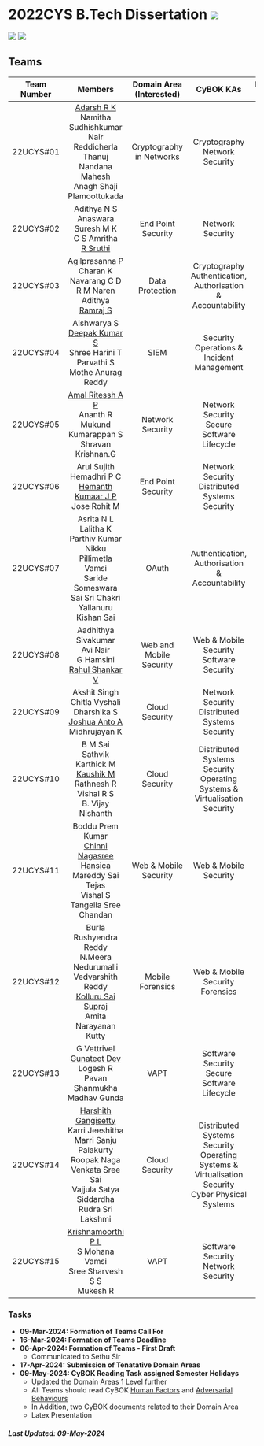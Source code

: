 # 2022CYS B.Tech Dissertation ![](https://img.shields.io/badge/-To_be_Started-orange)
![](https://img.shields.io/badge/Batch-22UCYS-green) ![](https://img.shields.io/badge/Domain-Security-blue) 

## Teams

|  Team Number |           Members        | Domain Area (Interested) | CyBOK KAs |  Presentation Dates | 
|:------------:|:------------------------:|:-----------:|:---------:|:-------------------:|
|   22UCYS#01  |  [Adarsh R K]() <br/> Namitha Sudhishkumar Nair <br/> Reddicherla Thanuj <br/> Nandana Mahesh <br/> Anagh Shaji Plamoottukada | Cryptography in Networks |  Cryptography <br/> Network Security  | Sem 5 - Day 1 |
|   22UCYS#02  |  Adithya N S <br/> Anaswara Suresh M K <br/> C S Amritha <br/> [R Sruthi]() |  End Point Security |   Network Security  <br/>   | Sem 5 - Day 1 |
|   22UCYS#03  |  Agilprasanna P <br/> Charan K <br/> Navarang C D <br/> R M Naren Adithya <br/> [Ramraj S]() | Data Protection |  Cryptography <br/> Authentication, Authorisation & Accountability  | Sem 5 - Day 1 |
|   22UCYS#04  |  Aishwarya S <br/> [Deepak Kumar S]() <br/> Shree Harini T <br/> Parvathi S <br/> Mothe Anurag Reddy | SIEM |  Security Operations & Incident Management <br/> | Sem 5 - Day 2 |
|   22UCYS#05  |  [Amal Ritessh A P]() <br/> Ananth R <br/> Mukund Kumarappan S <br/> Shravan Krishnan.G | Network Security |   Network Security <br/> Secure Software Lifecycle  | Sem 5 - Day 2 |
|   22UCYS#06  |  Arul Sujith <br/> Hemadhri P C <br/>  [Hemanth Kumaar J P]() <br/> Jose Rohit M  | End Point Security | Network Security <br/> Distributed Systems Security  | Sem 5 - Day 2 |
|   22UCYS#07  |  Asrita N L <br/> Lalitha K <br/> Parthiv Kumar Nikku <br/> Pillimetla Vamsi <br> Saride Someswara Sai Sri Chakri <br/> Yallanuru Kishan Sai | OAuth |  Authentication, Authorisation & Accountability  <br/>  | Sem 5 - Day 3 |
|   22UCYS#08  |  Aadhithya Sivakumar <br/> Avi Nair <br/> G Hamsini <br/> [Rahul Shankar V]() | Web and Mobile Security |  Web & Mobile Security <br/> Software Security  | Sem 5 - Day 3 |
|   22UCYS#09  |  Akshit Singh <br/> Chitla Vyshali <br/> Dharshika S <br/> [Joshua Anto A]() <br/> Midhrujayan K | Cloud Security |   Network Security <br/> Distributed Systems Security   | Sem 5 - Day 3 |
|   22UCYS#10  |  B M Sai Sathvik <br/> Karthick M <br/> [Kaushik M]() <br/> Rathnesh R <br/> Vishal R S <br/> B. Vijay Nishanth | Cloud Security | Distributed Systems Security <br/> Operating Systems & Virtualisation Security  | Sem 5 - Day 4 |
|   22UCYS#11  |  Boddu Prem Kumar <br/> [Chinni Nagasree Hansica]() <br/> Mareddy Sai Tejas <br/> Vishal S <br/> Tangella Sree Chandan | Web & Mobile Security |  Web & Mobile Security   <br/>  | Sem 5 - Day 4 |
|   22UCYS#12  |  Burla Rushyendra Reddy <br/> N.Meera <br/> Nedurumalli Vedvarshith Reddy <br/> [Kolluru Sai Supraj]() <br/> Amita Narayanan Kutty | Mobile Forensics | Web & Mobile Security <br/> Forensics    | Sem 5 - Day 4 |
|   22UCYS#13  |  G Vettrivel <br/> [Gunateet Dev]() <br/> Logesh R <br/>  Pavan Shanmukha Madhav Gunda  | VAPT |  Software Security <br/> Secure Software Lifecycle   | Sem 5 - Day 5 | 
|   22UCYS#14  |  [Harshith Gangisetty]() <br/> Karri Jeeshitha <br/> Marri Sanju <br/> Palakurty Roopak Naga Venkata Sree Sai <br/> Vajjula Satya Siddardha <br/>  Rudra Sri Lakshmi | Cloud Security | Distributed Systems Security <br/> Operating Systems & Virtualisation Security <br/> Cyber Physical Systems   | Sem 5 - Day 5 |
|   22UCYS#15  |  [Krishnamoorthi P L]() <br/> S Mohana Vamsi <br/> Sree Sharvesh S S <br/> Mukesh R | VAPT | Software Security <br/> Network Security  | Sem 5 - Day 5 |

### Tasks
- **09-Mar-2024: Formation of Teams Call For**
- **16-Mar-2024: Formation of Teams Deadline**
- **06-Apr-2024: Formation of Teams - First Draft**
  - Communicated to Sethu Sir
- **17-Apr-2024: Submission of Tenatative Domain Areas**  
- **09-May-2024: CyBOK Reading Task assigned Semester Holidays**
  - Updated the Domain Areas 1 Level further 
  - All Teams should read CyBOK [Human Factors](https://www.cybok.org/media/downloads/Human_Factors_v1.0.1.pdf) and [Adversarial Behaviours](https://www.cybok.org/media/downloads/Adversarial_Behaviours_v1.0.1.pdf)
  - In Addition, two CyBOK documents related to their Domain Area
  - Latex Presentation 
 
##### Last Updated: 09-May-2024
